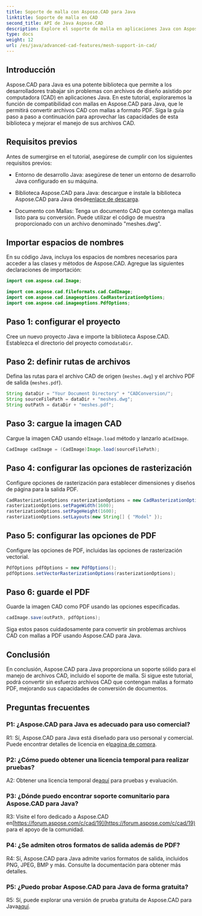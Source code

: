 ```yaml
---
title: Soporte de malla con Aspose.CAD para Java
linktitle: Soporte de malla en CAD
second_title: API de Java Aspose.CAD
description: Explore el soporte de malla en aplicaciones Java con Aspose.CAD. Convierta archivos CAD a PDF sin esfuerzo.
type: docs
weight: 12
url: /es/java/advanced-cad-features/mesh-support-in-cad/
---
```

## Introducción

Aspose.CAD para Java es una potente biblioteca que permite a los desarrolladores trabajar sin problemas con archivos de diseño asistido por computadora (CAD) en aplicaciones Java. En este tutorial, exploraremos la función de compatibilidad con mallas en Aspose.CAD para Java, que le permitirá convertir archivos CAD con mallas a formato PDF. Siga la guía paso a paso a continuación para aprovechar las capacidades de esta biblioteca y mejorar el manejo de sus archivos CAD.

## Requisitos previos

Antes de sumergirse en el tutorial, asegúrese de cumplir con los siguientes requisitos previos:

- Entorno de desarrollo Java: asegúrese de tener un entorno de desarrollo Java configurado en su máquina.

-  Biblioteca Aspose.CAD para Java: descargue e instale la biblioteca Aspose.CAD para Java desde[enlace de descarga](https://releases.aspose.com/cad/java/).

- Documento con Mallas: Tenga un documento CAD que contenga mallas listo para su conversión. Puede utilizar el código de muestra proporcionado con un archivo denominado "meshes.dwg".

## Importar espacios de nombres

En su código Java, incluya los espacios de nombres necesarios para acceder a las clases y métodos de Aspose.CAD. Agregue las siguientes declaraciones de importación:

```java
import com.aspose.cad.Image;

import com.aspose.cad.fileformats.cad.CadImage;
import com.aspose.cad.imageoptions.CadRasterizationOptions;
import com.aspose.cad.imageoptions.PdfOptions;
```

## Paso 1: configurar el proyecto

Cree un nuevo proyecto Java e importe la biblioteca Aspose.CAD. Establezca el directorio del proyecto como`dataDir`.

## Paso 2: definir rutas de archivos

Defina las rutas para el archivo CAD de origen (`meshes.dwg`) y el archivo PDF de salida (`meshes.pdf`).

```java
String dataDir = "Your Document Directory" + "CADConversion/";
String sourceFilePath = dataDir + "meshes.dwg";
String outPath = dataDir + "meshes.pdf";
```

## Paso 3: cargue la imagen CAD

 Cargue la imagen CAD usando el`Image.load` método y lanzarlo a`CadImage`.

```java
CadImage cadImage = (CadImage)Image.load(sourceFilePath);
```

## Paso 4: configurar las opciones de rasterización

Configure opciones de rasterización para establecer dimensiones y diseños de página para la salida PDF.

```java
CadRasterizationOptions rasterizationOptions = new CadRasterizationOptions();
rasterizationOptions.setPageWidth(1600);
rasterizationOptions.setPageHeight(1600);
rasterizationOptions.setLayouts(new String[] { "Model" });
```

## Paso 5: configurar las opciones de PDF

Configure las opciones de PDF, incluidas las opciones de rasterización vectorial.

```java
PdfOptions pdfOptions = new PdfOptions();
pdfOptions.setVectorRasterizationOptions(rasterizationOptions);
```

## Paso 6: guarde el PDF

Guarde la imagen CAD como PDF usando las opciones especificadas.

```java
cadImage.save(outPath, pdfOptions);
```

Siga estos pasos cuidadosamente para convertir sin problemas archivos CAD con mallas a PDF usando Aspose.CAD para Java.

## Conclusión

En conclusión, Aspose.CAD para Java proporciona un soporte sólido para el manejo de archivos CAD, incluido el soporte de malla. Si sigue este tutorial, podrá convertir sin esfuerzo archivos CAD que contengan mallas a formato PDF, mejorando sus capacidades de conversión de documentos.

## Preguntas frecuentes

### P1: ¿Aspose.CAD para Java es adecuado para uso comercial?

 R1: Sí, Aspose.CAD para Java está diseñado para uso personal y comercial. Puede encontrar detalles de licencia en el[pagina de compra](https://purchase.aspose.com/buy).

### P2: ¿Cómo puedo obtener una licencia temporal para realizar pruebas?

 A2: Obtener una licencia temporal de[aquí](https://purchase.aspose.com/temporary-license/) para pruebas y evaluación.

### P3: ¿Dónde puedo encontrar soporte comunitario para Aspose.CAD para Java?

 R3: Visite el foro dedicado a Aspose.CAD en[https://forum.aspose.com/c/cad/19](https://forum.aspose.com/c/cad/19) para el apoyo de la comunidad.

### P4: ¿Se admiten otros formatos de salida además de PDF?

R4: Sí, Aspose.CAD para Java admite varios formatos de salida, incluidos PNG, JPEG, BMP y más. Consulte la documentación para obtener más detalles.

### P5: ¿Puedo probar Aspose.CAD para Java de forma gratuita?

 R5: Sí, puede explorar una versión de prueba gratuita de Aspose.CAD para Java[aquí](https://releases.aspose.com/).